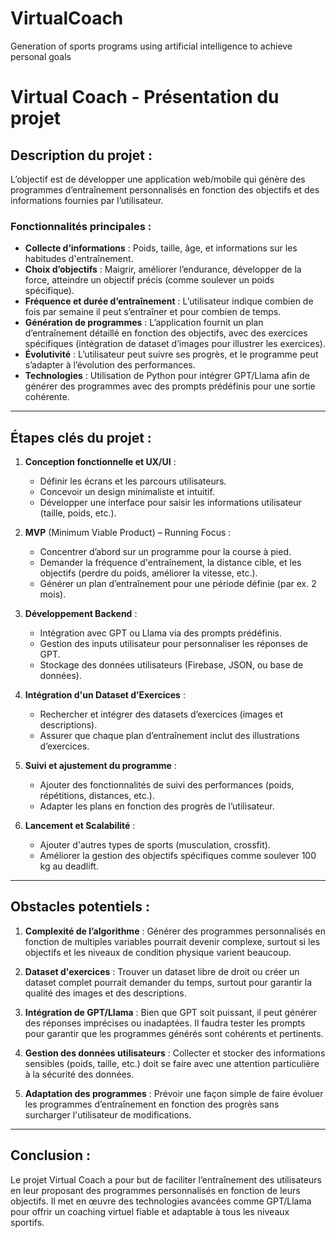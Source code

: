 # VirtualCoach
Generation of sports programs using artificial intelligence to achieve personal goals

# Virtual Coach - Présentation du projet

## Description du projet :
L’objectif est de développer une application web/mobile qui génère des programmes d’entraînement personnalisés en fonction des objectifs et des informations fournies par l’utilisateur.

### Fonctionnalités principales :
- **Collecte d’informations** : Poids, taille, âge, et informations sur les habitudes d'entraînement.
- **Choix d’objectifs** : Maigrir, améliorer l’endurance, développer de la force, atteindre un objectif précis (comme soulever un poids spécifique).
- **Fréquence et durée d’entraînement** : L’utilisateur indique combien de fois par semaine il peut s’entraîner et pour combien de temps.
- **Génération de programmes** : L’application fournit un plan d’entraînement détaillé en fonction des objectifs, avec des exercices spécifiques (intégration de dataset d’images pour illustrer les exercices).
- **Évolutivité** : L’utilisateur peut suivre ses progrès, et le programme peut s’adapter à l’évolution des performances.
- **Technologies** : Utilisation de Python pour intégrer GPT/Llama afin de générer des programmes avec des prompts prédéfinis pour une sortie cohérente.

---

## Étapes clés du projet :

1. **Conception fonctionnelle et UX/UI** :
   - Définir les écrans et les parcours utilisateurs.
   - Concevoir un design minimaliste et intuitif.
   - Développer une interface pour saisir les informations utilisateur (taille, poids, etc.).

2. **MVP** (Minimum Viable Product) – Running Focus :
   - Concentrer d’abord sur un programme pour la course à pied.
   - Demander la fréquence d'entraînement, la distance cible, et les objectifs (perdre du poids, améliorer la vitesse, etc.).
   - Générer un plan d’entraînement pour une période définie (par ex. 2 mois).

3. **Développement Backend** :
   - Intégration avec GPT ou Llama via des prompts prédéfinis.
   - Gestion des inputs utilisateur pour personnaliser les réponses de GPT.
   - Stockage des données utilisateurs (Firebase, JSON, ou base de données).

4. **Intégration d'un Dataset d’Exercices** :
   - Rechercher et intégrer des datasets d’exercices (images et descriptions).
   - Assurer que chaque plan d’entraînement inclut des illustrations d’exercices.

5. **Suivi et ajustement du programme** :
   - Ajouter des fonctionnalités de suivi des performances (poids, répétitions, distances, etc.).
   - Adapter les plans en fonction des progrès de l’utilisateur.

6. **Lancement et Scalabilité** :
   - Ajouter d'autres types de sports (musculation, crossfit).
   - Améliorer la gestion des objectifs spécifiques comme soulever 100 kg au deadlift.

---

## Obstacles potentiels :

1. **Complexité de l’algorithme** : Générer des programmes personnalisés en fonction de multiples variables pourrait devenir complexe, surtout si les objectifs et les niveaux de condition physique varient beaucoup.

2. **Dataset d'exercices** : Trouver un dataset libre de droit ou créer un dataset complet pourrait demander du temps, surtout pour garantir la qualité des images et des descriptions.

3. **Intégration de GPT/Llama** : Bien que GPT soit puissant, il peut générer des réponses imprécises ou inadaptées. Il faudra tester les prompts pour garantir que les programmes générés sont cohérents et pertinents.

4. **Gestion des données utilisateurs** : Collecter et stocker des informations sensibles (poids, taille, etc.) doit se faire avec une attention particulière à la sécurité des données.

5. **Adaptation des programmes** : Prévoir une façon simple de faire évoluer les programmes d’entraînement en fonction des progrès sans surcharger l'utilisateur de modifications.

---

## Conclusion :
Le projet Virtual Coach a pour but de faciliter l’entraînement des utilisateurs en leur proposant des programmes personnalisés en fonction de leurs objectifs. Il met en œuvre des technologies avancées comme GPT/Llama pour offrir un coaching virtuel fiable et adaptable à tous les niveaux sportifs.
